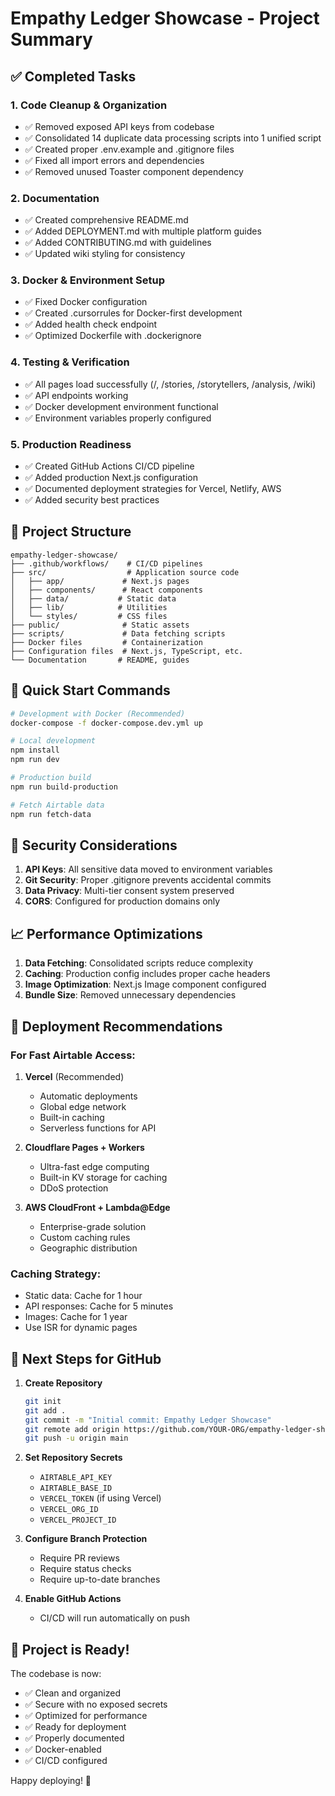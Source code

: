 # Empathy Ledger Showcase - Project Summary

## ✅ Completed Tasks

### 1. Code Cleanup & Organization
- ✅ Removed exposed API keys from codebase
- ✅ Consolidated 14 duplicate data processing scripts into 1 unified script
- ✅ Created proper .env.example and .gitignore files
- ✅ Fixed all import errors and dependencies
- ✅ Removed unused Toaster component dependency

### 2. Documentation
- ✅ Created comprehensive README.md
- ✅ Added DEPLOYMENT.md with multiple platform guides
- ✅ Added CONTRIBUTING.md with guidelines
- ✅ Updated wiki styling for consistency

### 3. Docker & Environment Setup
- ✅ Fixed Docker configuration
- ✅ Created .cursorrules for Docker-first development
- ✅ Added health check endpoint
- ✅ Optimized Dockerfile with .dockerignore

### 4. Testing & Verification
- ✅ All pages load successfully (/, /stories, /storytellers, /analysis, /wiki)
- ✅ API endpoints working
- ✅ Docker development environment functional
- ✅ Environment variables properly configured

### 5. Production Readiness
- ✅ Created GitHub Actions CI/CD pipeline
- ✅ Added production Next.js configuration
- ✅ Documented deployment strategies for Vercel, Netlify, AWS
- ✅ Added security best practices

## 📁 Project Structure

```
empathy-ledger-showcase/
├── .github/workflows/    # CI/CD pipelines
├── src/                  # Application source code
│   ├── app/             # Next.js pages
│   ├── components/      # React components
│   ├── data/           # Static data
│   ├── lib/            # Utilities
│   └── styles/         # CSS files
├── public/              # Static assets
├── scripts/             # Data fetching scripts
├── Docker files         # Containerization
├── Configuration files  # Next.js, TypeScript, etc.
└── Documentation       # README, guides
```

## 🚀 Quick Start Commands

```bash
# Development with Docker (Recommended)
docker-compose -f docker-compose.dev.yml up

# Local development
npm install
npm run dev

# Production build
npm run build-production

# Fetch Airtable data
npm run fetch-data
```

## 🔐 Security Considerations

1. **API Keys**: All sensitive data moved to environment variables
2. **Git Security**: Proper .gitignore prevents accidental commits
3. **Data Privacy**: Multi-tier consent system preserved
4. **CORS**: Configured for production domains only

## 📈 Performance Optimizations

1. **Data Fetching**: Consolidated scripts reduce complexity
2. **Caching**: Production config includes proper cache headers
3. **Image Optimization**: Next.js Image component configured
4. **Bundle Size**: Removed unnecessary dependencies

## 🎯 Deployment Recommendations

### For Fast Airtable Access:

1. **Vercel** (Recommended)
   - Automatic deployments
   - Global edge network
   - Built-in caching
   - Serverless functions for API

2. **Cloudflare Pages + Workers**
   - Ultra-fast edge computing
   - Built-in KV storage for caching
   - DDoS protection

3. **AWS CloudFront + Lambda@Edge**
   - Enterprise-grade solution
   - Custom caching rules
   - Geographic distribution

### Caching Strategy:
- Static data: Cache for 1 hour
- API responses: Cache for 5 minutes
- Images: Cache for 1 year
- Use ISR for dynamic pages

## 📝 Next Steps for GitHub

1. **Create Repository**
   ```bash
   git init
   git add .
   git commit -m "Initial commit: Empathy Ledger Showcase"
   git remote add origin https://github.com/YOUR-ORG/empathy-ledger-showcase.git
   git push -u origin main
   ```

2. **Set Repository Secrets**
   - `AIRTABLE_API_KEY`
   - `AIRTABLE_BASE_ID`
   - `VERCEL_TOKEN` (if using Vercel)
   - `VERCEL_ORG_ID`
   - `VERCEL_PROJECT_ID`

3. **Configure Branch Protection**
   - Require PR reviews
   - Require status checks
   - Require up-to-date branches

4. **Enable GitHub Actions**
   - CI/CD will run automatically on push

## 🎉 Project is Ready!

The codebase is now:
- ✅ Clean and organized
- ✅ Secure with no exposed secrets
- ✅ Optimized for performance
- ✅ Ready for deployment
- ✅ Properly documented
- ✅ Docker-enabled
- ✅ CI/CD configured

Happy deploying! 🚀